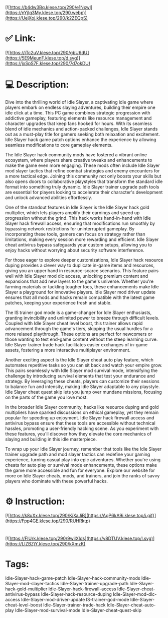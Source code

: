 [![https://b4dw3Bq.klese.top/290/e1Nxwl](https://nYjIq3My.klese.top/290.webp)](https://UejXoj.klese.top/290/k2ZEQpS)
# ✅ Link:
[![https://iTc2uV.klese.top/290/gbU6dU](https://5E9MeunF.klese.top/d.svg)](https://jxSpS7F.klese.top/290/7d7okDU)
# 💻 Description:
Dive into the thrilling world of Idle Slayer, a captivating idle game where players embark on endless slaying adventures, building their empire one idle click at a time. This PC game combines strategic progression with addictive gameplay, featuring elements like resource management and character upgrades that keep fans hooked for hours. With its seamless blend of idle mechanics and action-packed challenges, Idle Slayer stands out as a must-play title for gamers seeking both relaxation and excitement. Idle Slayer hack game patch options enhance the experience by allowing seamless modifications to core gameplay elements.



The Idle Slayer hack community mods have fostered a vibrant online ecosystem, where players share creative tweaks and enhancements to make the game even more engaging. These mods often include Idle Slayer mod slayer tactics that refine combat strategies and enemy encounters for a more tactical edge. Joining this community not only boosts your skills but also opens doors to collaborative playstyles that transform the standard idle format into something truly dynamic. Idle Slayer trainer upgrade path tools are essential for players looking to accelerate their character's development and unlock advanced abilities effortlessly.



One of the standout features in Idle Slayer is the Idle Slayer hack gold multiplier, which lets players amplify their earnings and speed up progression without the grind. This hack works hand-in-hand with Idle Slayer hack firewall access, ensuring that modifications run smoothly by bypassing network restrictions for uninterrupted gameplay. By incorporating these tools, gamers can focus on strategy rather than limitations, making every session more rewarding and efficient. Idle Slayer cheat antivirus bypass safeguards your custom setups, allowing you to enjoy hacks without worrying about security software interference.



For those eager to explore deeper customizations, Idle Slayer hack resource duping provides a clever way to duplicate in-game items and resources, giving you an upper hand in resource-scarce scenarios. This feature pairs well with Idle Slayer mod dlc access, unlocking premium content and expansions that add new layers to the game's universe. Whether you're farming materials or tackling tougher foes, these enhancements make Idle Slayer a playground for innovative players. Idle Slayer mod driver update ensures that all mods and hacks remain compatible with the latest game patches, keeping your experience fresh and stable.



The IS trainer god mode is a game-changer for Idle Slayer enthusiasts, granting invincibility and unlimited power to breeze through difficult levels. Coupled with Idle Slayer cheat level boost, this trainer allows rapid advancement through the game's tiers, skipping the usual hurdles for a more relaxed playthrough. These options are perfect for newcomers or those wanting to test end-game content without the steep learning curve. Idle Slayer trainer trade hack facilitates easier exchanges of in-game assets, fostering a more interactive multiplayer environment.



Another exciting aspect is the Idle Slayer cheat auto play feature, which automates repetitive tasks so you can sit back and watch your empire grow. This pairs seamlessly with Idle Slayer mod survival mode, intensifying the challenge by introducing survival elements that test your endurance and strategy. By leveraging these cheats, players can customize their sessions to balance fun and intensity, making Idle Slayer adaptable to any playstyle. Idle Slayer cheat quest skip lets you jump over mundane missions, focusing on the parts of the game you love most.



In the broader Idle Slayer community, hacks like resource duping and gold multipliers have sparked discussions on ethical gameplay, yet they remain popular for speeding up enjoyment. Idle Slayer hack firewall access and antivirus bypass ensure that these tools are accessible without technical hassles, promoting a user-friendly hacking scene. As you experiment with these features, you'll discover how they elevate the core mechanics of slaying and building in this idle masterpiece.



To wrap up your Idle Slayer journey, remember that tools like the Idle Slayer trainer upgrade path and mod slayer tactics can redefine your gaming experience, turning casual play into epic adventures. Whether you're using cheats for auto play or survival mode enhancements, these options make the game more accessible and fun for everyone. Explore our website for more on Idle Slayer cheats, mods, and trainers, and join the ranks of savvy players who dominate with these powerful hacks.

# ⚙️ Instruction:
[![https://k8uXx.klese.top/290/KjXaJiB](https://AgP6kA9i.klese.top/i.gif)](https://Fpp4GE.klese.top/290/RUHRktp)
#
[![https://FIUrk.klese.top/290/9wilXIds](https://v8DTUV.klese.top/l.svg)](https://LIZBZjY.klese.top/290/kXmzK)
# Tags:
Idle-Slayer-hack-game-patch Idle-Slayer-hack-community-mods Idle-Slayer-mod-slayer-tactics Idle-Slayer-trainer-upgrade-path Idle-Slayer-hack-gold-multiplier Idle-Slayer-hack-firewall-access Idle-Slayer-cheat-antivirus-bypass Idle-Slayer-hack-resource-duping Idle-Slayer-mod-dlc-access Idle-Slayer-mod-driver-update IS-trainer-god-mode Idle-Slayer-cheat-level-boost Idle-Slayer-trainer-trade-hack Idle-Slayer-cheat-auto-play Idle-Slayer-mod-survival-mode Idle-Slayer-cheat-quest-skip






